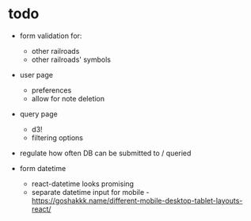# todo


- form validation for:
	- other railroads
	- other railroads' symbols

- user page
	- preferences
	- allow for note deletion

- query page
	-	d3!
	- filtering options

- regulate how often DB can be submitted to / queried

- form datetime
	- react-datetime looks promising
	- separate datetime input for mobile - https://goshakkk.name/different-mobile-desktop-tablet-layouts-react/